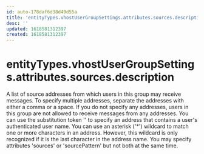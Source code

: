 ```yaml
---
id: auto-178daf6d38d49d55a
title: 'entityTypes.vhostUserGroupSettings.attributes.sources.description'
desc: ''
updated: 1618581312397
created: 1618581312397
---
```

# entityTypes.vhostUserGroupSettings.attributes.sources.description

A list of source addresses from which users in this group may receive messages. To specify multiple addresses, separate the addresses with either a comma or a space. If you do not specify any addresses, users in this group are not allowed to receive messages from any addresses. You can use the substitution token &#39;&#39; to specify an address that contains a user&#39;s authenticated user name. You can use an asterisk (&#39;*&#39;) wildcard to match one or more characters in an address. However, this wildcard is only recognized if it is the last character in the address name. You may specify attributes &#39;sources&#39; or &#39;sourcePattern&#39; but not both at the same time.